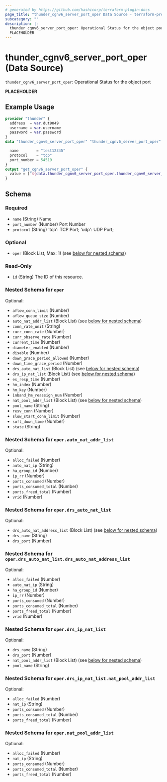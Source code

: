 ```yaml
---
# generated by https://github.com/hashicorp/terraform-plugin-docs
page_title: "thunder_cgnv6_server_port_oper Data Source - terraform-provider-thunder"
subcategory: ""
description: |-
  thunder_cgnv6_server_port_oper: Operational Status for the object port
  PLACEHOLDER
---
```


# thunder_cgnv6_server_port_oper (Data Source)

`thunder_cgnv6_server_port_oper`: Operational Status for the object port

__PLACEHOLDER__

## Example Usage

```terraform
provider "thunder" {
  address  = var.dut9049
  username = var.username
  password = var.password
}
data "thunder_cgnv6_server_port_oper" "thunder_cgnv6_server_port_oper" {

  name        = "test12345"
  protocol    = "tcp"
  port_number = 54519
}
output "get_cgnv6_server_port_oper" {
  value = ["${data.thunder_cgnv6_server_port_oper.thunder_cgnv6_server_port_oper}"]
}
```

<!-- schema generated by tfplugindocs -->
## Schema

### Required

- `name` (String) Name
- `port_number` (Number) Port Number
- `protocol` (String) 'tcp': TCP Port; 'udp': UDP Port;

### Optional

- `oper` (Block List, Max: 1) (see [below for nested schema](#nestedblock--oper))

### Read-Only

- `id` (String) The ID of this resource.

<a id="nestedblock--oper"></a>
### Nested Schema for `oper`

Optional:

- `aflow_conn_limit` (Number)
- `aflow_queue_size` (Number)
- `auto_nat_addr_list` (Block List) (see [below for nested schema](#nestedblock--oper--auto_nat_addr_list))
- `conn_rate_unit` (String)
- `curr_conn_rate` (Number)
- `curr_observe_rate` (Number)
- `current_time` (Number)
- `diameter_enabled` (Number)
- `disable` (Number)
- `down_grace_period_allowed` (Number)
- `down_time_grace_period` (Number)
- `drs_auto_nat_list` (Block List) (see [below for nested schema](#nestedblock--oper--drs_auto_nat_list))
- `drs_ip_nat_list` (Block List) (see [below for nested schema](#nestedblock--oper--drs_ip_nat_list))
- `es_resp_time` (Number)
- `hm_index` (Number)
- `hm_key` (Number)
- `inband_hm_reassign_num` (Number)
- `nat_pool_addr_list` (Block List) (see [below for nested schema](#nestedblock--oper--nat_pool_addr_list))
- `pool_name` (String)
- `resv_conn` (Number)
- `slow_start_conn_limit` (Number)
- `soft_down_time` (Number)
- `state` (String)

<a id="nestedblock--oper--auto_nat_addr_list"></a>
### Nested Schema for `oper.auto_nat_addr_list`

Optional:

- `alloc_failed` (Number)
- `auto_nat_ip` (String)
- `ha_group_id` (Number)
- `ip_rr` (Number)
- `ports_consumed` (Number)
- `ports_consumed_total` (Number)
- `ports_freed_total` (Number)
- `vrid` (Number)


<a id="nestedblock--oper--drs_auto_nat_list"></a>
### Nested Schema for `oper.drs_auto_nat_list`

Optional:

- `drs_auto_nat_address_list` (Block List) (see [below for nested schema](#nestedblock--oper--drs_auto_nat_list--drs_auto_nat_address_list))
- `drs_name` (String)
- `drs_port` (Number)

<a id="nestedblock--oper--drs_auto_nat_list--drs_auto_nat_address_list"></a>
### Nested Schema for `oper.drs_auto_nat_list.drs_auto_nat_address_list`

Optional:

- `alloc_failed` (Number)
- `auto_nat_ip` (String)
- `ha_group_id` (Number)
- `ip_rr` (Number)
- `ports_consumed` (Number)
- `ports_consumed_total` (Number)
- `ports_freed_total` (Number)
- `vrid` (Number)



<a id="nestedblock--oper--drs_ip_nat_list"></a>
### Nested Schema for `oper.drs_ip_nat_list`

Optional:

- `drs_name` (String)
- `drs_port` (Number)
- `nat_pool_addr_list` (Block List) (see [below for nested schema](#nestedblock--oper--drs_ip_nat_list--nat_pool_addr_list))
- `pool_name` (String)

<a id="nestedblock--oper--drs_ip_nat_list--nat_pool_addr_list"></a>
### Nested Schema for `oper.drs_ip_nat_list.nat_pool_addr_list`

Optional:

- `alloc_failed` (Number)
- `nat_ip` (String)
- `ports_consumed` (Number)
- `ports_consumed_total` (Number)
- `ports_freed_total` (Number)



<a id="nestedblock--oper--nat_pool_addr_list"></a>
### Nested Schema for `oper.nat_pool_addr_list`

Optional:

- `alloc_failed` (Number)
- `nat_ip` (String)
- `ports_consumed` (Number)
- `ports_consumed_total` (Number)
- `ports_freed_total` (Number)


